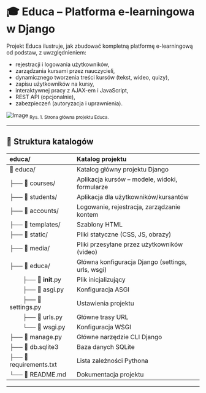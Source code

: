 # 🎓 Educa – Platforma e-learningowa w Django

Projekt Educa ilustruje, jak zbudować kompletną platformę e-learningową od podstaw, z uwzględnieniem:

- rejestracji i logowania użytkowników,
- zarządzania kursami przez nauczycieli,
- dynamicznego tworzenia treści kursów (tekst, wideo, quizy),
- zapisu użytkowników na kursy,
- interaktywnej pracy z AJAX-em i JavaScript,
- REST API (opcjonalnie),
- zabezpieczeń (autoryzacja i uprawnienia).

![Image](https://github.com/user-attachments/assets/e7c22a79-3a58-404b-840c-bb57d0aab49a)
<sub>Rys. 1. Strona główna projektu Educa.</sub>

---

## 📁 Struktura katalogów
| educa/                                  | Katalog projektu                                   |
|:----------------------------------------|:---------------------------------------------------|
| 📁 educa/                               | Katalog główny projektu Django                     |
| ├── 📁 courses/                         | Aplikacja kursów – modele, widoki, formularze      |
| ├── 📁 students/                        | Aplikacja dla użytkowników/kursantów               |
| ├── 📁 accounts/                        | Logowanie, rejestracja, zarządzanie kontem         |
| ├── 📁 templates/                       | Szablony HTML                                      |
| ├── 📁 static/                          | Pliki statyczne (CSS, JS, obrazy)                  |
| ├── 📁 media/                           | Pliki przesyłane przez użytkowników (video)        |
| ├── 📁 educa/                           | Główna konfiguracja Django (settings, urls, wsgi)  |
| &nbsp;&nbsp;&nbsp;&nbsp;&nbsp;&nbsp;&nbsp;&nbsp;├── 📄 __init__.py                  | Plik inicjalizujący                                |
| &nbsp;&nbsp;&nbsp;&nbsp;&nbsp;&nbsp;&nbsp;&nbsp;├── 📄 asgi.py                      | Konfiguracja ASGI                                  |
| &nbsp;&nbsp;&nbsp;&nbsp;&nbsp;&nbsp;&nbsp;&nbsp;├── 📄 settings.py                  | Ustawienia projektu                                |
| &nbsp;&nbsp;&nbsp;&nbsp;&nbsp;&nbsp;&nbsp;&nbsp;├── 📄 urls.py                      | Główne trasy URL                                   |
| &nbsp;&nbsp;&nbsp;&nbsp;&nbsp;&nbsp;&nbsp;&nbsp;└── 📄 wsgi.py                      | Konfiguracja WSGI                                  |
| ├── 📄 manage.py                        | Główne narzędzie CLI Django                        |
| ├── 📄 db.sqlite3                       | Baza danych SQLite                                 |
| ├── 📄 requirements.txt                 | Lista zależności Pythona                           |
| └── 📄 README.md                        | Dokumentacja projektu                              |

---
